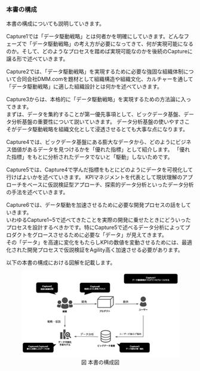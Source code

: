 ### 本書の構成

本書の構成についても説明していきます。

Capture1では「データ駆動戦略」とは何者かを明確にしていきます。どんなフェーズで「データ駆動戦略」の考え方が必要になってきて、何が実現可能になるのか。そして、どのようなプロセスを踏めば実現可能なのかを後続のCaptureに譲る形で述べていきます。<br>

Capture2では、「データ駆動戦略」を実現するために必要な強固な組織体制について合同会社DMM.comを題材として組織構造や組織文化、カルチャーを通して「データ駆動戦略」に適した組織設計とは何かを述べていきます。<br>

Capture3からは、本格的に「データ駆動戦略」を実現するための方法論に入ってきます。<br>
まずは、データを集約することが第一優先事項として、ビックデータ基盤、データ分析基盤の重要性について説いていきます。
データ分析基盤の使いやすさこそがデータ駆動戦略を組織文化として浸透させるとても大事な点になります。<br>

Capture4では、ビックデータ基盤にある膨大なデータから、どのようにビジネス価値があるデータを見つけるかを「優れた指標」として紹介します。
「優れた指標」をもとに分析されたデータでないと「駆動」しないためです。<br>

Capture5では、Capture4で学んだ指標をもとにどのようにデータを可視化して行けばよいかを述べていきます。
KPIマネジメントを代表として現状理解のアプローチをベースに仮説検証型アプローチ、探索的データ分析といったデータ分析の手法を述べていきます。<br>

Capture6では、データ駆動を加速させるために必要な開発プロセスの話をしていきます。<br>
いわゆるCapture1~5で述べてきたことを実際の開発に乗せたときにどういったプロセスを設計するべきかです。特にCapture5で述べるデータ分析によってプロダクトをグロースさせるために必要な「データ」が見えてきます。<br>
その「データ」を高速に変化をもたらしKPIの数値を変動させるためには、最適化された開発プロセスで仮説検証をAgility高く加速させる必要があります。<br>

以下の本書の構成における図解を記載します。
<figure>
    <img src="images/capture0_1.png" alt="本書の構成" width="700">
    <center>図 本書の構成図</center>
</figure>
<br>

